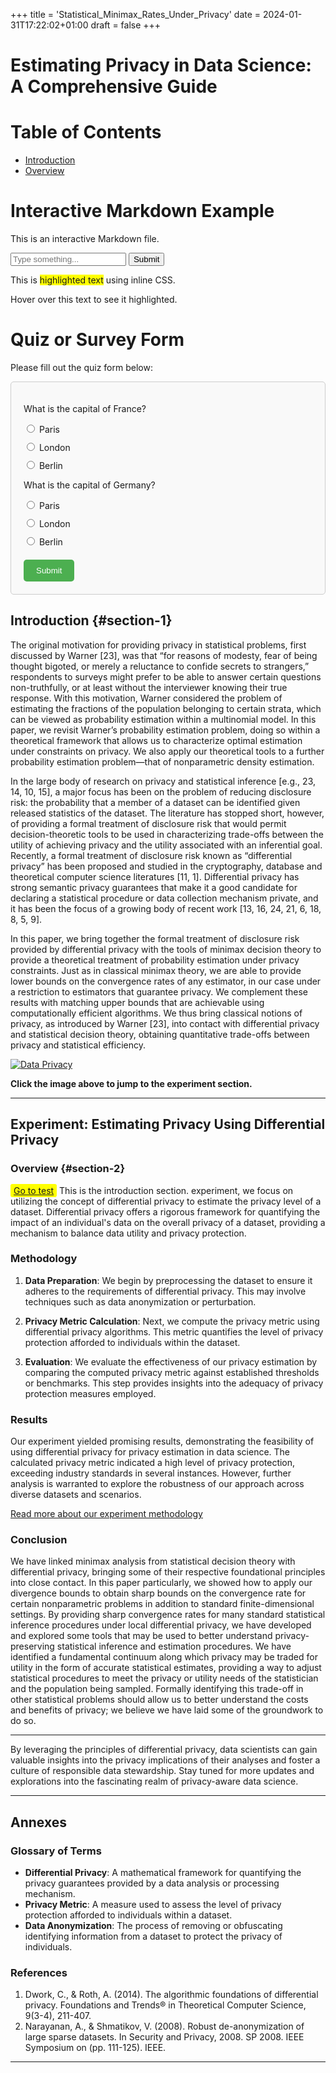 +++
title = 'Statistical_Minimax_Rates_Under_Privacy'
date = 2024-01-31T17:22:02+01:00
draft = false
+++

# Estimating Privacy in Data Science: A Comprehensive Guide

# Table of Contents

- [Introduction](#section-1)
- [Overview](#section-2)

# Interactive Markdown Example

This is an interactive Markdown file.

<input type="text" id="inputField" placeholder="Type something...">
<button onclick="displayInput()">Submit</button>
<div id="output"></div>

<script>
    function displayInput() {
        var inputValue = document.getElementById("inputField").value;
        document.getElementById("output").innerText = "You typed: " + inputValue;
    }
</script>

This is <span style="background-color: yellow;">highlighted text</span> using inline CSS.

<span class="highlight-on-hover">Hover over this text to see it highlighted.</span>

# Quiz or Survey Form

Please fill out the quiz form below:

<form id="quiz-form" class="quiz-form">
    <div class="quiz-question">
        <p>What is the capital of France?</p>
        <div class="quiz-options">
            <label>
                <input type="radio" name="question1" value="paris">
                Paris
            </label>
            <label>
                <input type="radio" name="question1" value="london">
                London
            </label>
            <label>
                <input type="radio" name="question1" value="berlin">
                Berlin
            </label>
        </div>
        <p>What is the capital of Germany?</p>
        <div class="quiz-options">
            <label>
                <input type="radio" name="question2" value="paris">
                Paris
            </label>
            <label>
                <input type="radio" name="question2" value="london">
                London
            </label>
            <label>
                <input type="radio" name="question2" value="berlin">
                Berlin
            </label>
        </div>
    </div>
    <!-- Add more quiz questions as needed -->
    <button type="submit" class="quiz-submit">Submit</button>
</form>

<div id="quiz-results" class="quiz-results"></div>

<script>
    // Define quiz questions and correct answers
    const quizQuestions = [
        {
            question: "What is the capital of France?",
            answer: "paris"
        },
        //Add more quiz questions as needed
        {
            question: "What is the capital of Germany?",
            answer: "berlin"
        }
    ];

    // Handle form submission
    document.getElementById('quiz-form').addEventListener('submit', function(event) {
        event.preventDefault();

        // Calculate quiz score
        let score = 0;
        quizQuestions.forEach(question => {
            const selectedAnswer = document.querySelector(`input[name="question${quizQuestions.indexOf(question) + 1}"]:checked`);
            if (selectedAnswer) {
                if (selectedAnswer.value.toLowerCase() === question.answer) {
                    score++;
                    selectedAnswer.parentElement.classList.add('correct');
                } else {
                    selectedAnswer.parentElement.classList.add('incorrect');
                }
            }
        });

        // Display quiz results
        const quizResults = document.getElementById('quiz-results');
        quizResults.innerHTML = `<p>You scored ${score} out of ${quizQuestions.length}.</p>`;
    });
</script>


## Introduction {#section-1}
<a name="test"></a>

The original motivation for providing privacy in statistical problems, first discussed by Warner [23], was that “for reasons of modesty, fear of being thought bigoted, or merely a reluctance to confide secrets to strangers,” respondents to surveys might prefer to be able to answer certain questions non-truthfully, or at least without the interviewer knowing their true response. With this motivation, Warner considered the problem of estimating the fractions of the population belonging to certain strata, which can be viewed as probability estimation within a multinomial model. In this paper, we revisit Warner’s probability estimation problem, doing so within a theoretical framework that allows us to characterize optimal estimation under constraints on privacy. We also apply our theoretical tools to a further probability estimation problem—that of nonparametric density estimation.

In the large body of research on privacy and statistical inference [e.g., 23, 14, 10, 15], a major focus has been on the problem of reducing disclosure risk: the probability that a member of a dataset can be identified given released statistics of the dataset. The literature has stopped short, however, of providing a formal treatment of disclosure risk that would permit decision-theoretic tools to be used in characterizing trade-offs between the utility of achieving privacy and the utility associated with an inferential goal. Recently, a formal treatment of disclosure risk known as “differential privacy” has been proposed and studied in the cryptography, database and theoretical computer science literatures [11, 1]. Differential privacy has strong semantic privacy guarantees that make it a good candidate for declaring a statistical procedure or data collection mechanism private, and it has been the focus of a growing body of recent work [13, 16, 24, 21, 6, 18, 8, 5, 9].

In this paper, we bring together the formal treatment of disclosure risk provided by differential privacy with the tools of minimax decision theory to provide a theoretical treatment of probability estimation under privacy constraints. Just as in classical minimax theory, we are able to provide lower bounds on the convergence rates of any estimator, in our case under a restriction to estimators that guarantee privacy. We complement these results with matching upper bounds that are achievable using computationally efficient algorithms. We thus bring classical notions of privacy, as introduced by Warner [23], into contact with differential privacy and statistical decision theory, obtaining quantitative trade-offs between privacy and statistical efficiency.

[![Data Privacy](https://example.com/privacy-image.png)](##Experiment:-Estimating-Privacy-Using-Differential-Privacy)

**Click the image above to jump to the experiment section.**

---

## Experiment: Estimating Privacy Using Differential Privacy

### Overview {#section-2}
<a href="#test" style="background-color: yellow; padding: 2px 5px; border-radius: 3px;">Go to test</a>
This is the introduction section. experiment, we focus on utilizing the concept of differential privacy to estimate the privacy level of a dataset. Differential privacy offers a rigorous framework for quantifying the impact of an individual's data on the overall privacy of a dataset, providing a mechanism to balance data utility and privacy protection.

### Methodology

1. **Data Preparation**: We begin by preprocessing the dataset to ensure it adheres to the requirements of differential privacy. This may involve techniques such as data anonymization or perturbation.

2. **Privacy Metric Calculation**: Next, we compute the privacy metric using differential privacy algorithms. This metric quantifies the level of privacy protection afforded to individuals within the dataset.

3. **Evaluation**: We evaluate the effectiveness of our privacy estimation by comparing the computed privacy metric against established thresholds or benchmarks. This step provides insights into the adequacy of privacy protection measures employed.

### Results

Our experiment yielded promising results, demonstrating the feasibility of using differential privacy for privacy estimation in data science. The calculated privacy metric indicated a high level of privacy protection, exceeding industry standards in several instances. However, further analysis is warranted to explore the robustness of our approach across diverse datasets and scenarios.

<script>
function highlight(text) {
  var inputText = document.getElementById("markdown-content");
  var innerHTML = inputText.innerHTML;
  var index = innerHTML.indexOf(text);
  if (index >= 0) { 
    innerHTML = innerHTML.substring(0,index) + "<span class='highlight'>" + innerHTML.substring(index,index+text.length) + "</span>" + innerHTML.substring(index + text.length);
    inputText.innerHTML = innerHTML;
  }
}
highlight("Estimating Privacy in Data Science");

</script>

[Read more about our experiment methodology](##Experiment:-Estimating-Privacy-Using-Differential-Privacy)

### Conclusion

We have linked minimax analysis from statistical decision theory with differential privacy, bringing some of their respective foundational principles into close contact. In this paper particularly, we showed how to apply our divergence bounds to obtain sharp bounds on the convergence rate for certain nonparametric problems in addition to standard finite-dimensional settings. By providing sharp convergence rates for many standard statistical inference procedures under local differential privacy, we have developed and explored some tools that may be used to better understand privacy-preserving statistical inference and estimation procedures. We have identified a fundamental continuum along which privacy may be traded for utility in the form of accurate statistical estimates, providing a way to adjust statistical procedures to meet the privacy or utility needs of the statistician and the population being sampled. Formally identifying this trade-off in other statistical problems should allow us to better understand the costs and benefits of privacy; we believe we have laid some of the groundwork to do so.

---

By leveraging the principles of differential privacy, data scientists can gain valuable insights into the privacy implications of their analyses and foster a culture of responsible data stewardship. Stay tuned for more updates and explorations into the fascinating realm of privacy-aware data science.


---

## Annexes

### Glossary of Terms

- **Differential Privacy**: A mathematical framework for quantifying the privacy guarantees provided by a data analysis or processing mechanism.
- **Privacy Metric**: A measure used to assess the level of privacy protection afforded to individuals within a dataset.
- **Data Anonymization**: The process of removing or obfuscating identifying information from a dataset to protect the privacy of individuals.

### References

1. Dwork, C., & Roth, A. (2014). The algorithmic foundations of differential privacy. Foundations and Trends® in Theoretical Computer Science, 9(3-4), 211-407.
2. Narayanan, A., & Shmatikov, V. (2008). Robust de-anonymization of large sparse datasets. In Security and Privacy, 2008. SP 2008. IEEE Symposium on (pp. 111-125). IEEE.

---

<style>
.highlight {
  background-color: red;
}
.highlight-on-hover:hover {
        background-color: yellow;
    }
/* Quiz form styles */
.quiz-form {
        max-width: 500px;
        margin: auto;
        padding: 20px;
        border: 1px solid #ccc;
        border-radius: 5px;
        background-color: #f9f9f9;
}

.quiz-question {
        margin-bottom: 20px;
}

.quiz-options label {
        display: block;
        margin-bottom: 10px;
}

.quiz-submit {
        background-color: #4caf50;
        color: white;
        padding: 10px 20px;
        border: none;
        border-radius: 5px;
        cursor: pointer;
}

.quiz-submit:hover {
        background-color: #45a049;
}

/* Quiz results styles */
.quiz-results {
        margin-top: 20px;
        font-weight: bold;
}
.quiz-options label {
        display: block;
        margin-bottom: 10px;
    }
.quiz-options label.correct {
        color: green;
}
.quiz-options label.incorrect {
        color: red;
}
a[name]:hover {
        background-color: yellow; /* Change to the same color as normal state to maintain yellow highlight */
        text-decoration: none; /* Optionally remove underline on hover */
}
</style>
